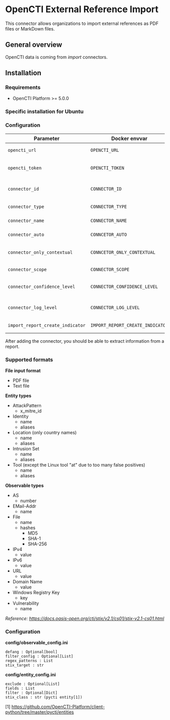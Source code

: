 # OpenCTI External Reference Import

This connector allows organizations to import external references as PDF files or MarkDown files.

## General overview

OpenCTI data is coming from *import* connectors.

## Installation

### Requirements

- OpenCTI Platform >= 5.0.0

### Specific installation for Ubuntu



### Configuration

| Parameter                            | Docker envvar                       | Mandatory    | Description                                                                                                                                                |
| ------------------------------------ | ----------------------------------- | ------------ | ---------------------------------------------------------------------------------------------------------------------------------------------------------- |
| `opencti_url`                        | `OPENCTI_URL`                       | Yes          | The URL of the OpenCTI platform.                                                                                                                           |
| `opencti_token`                      | `OPENCTI_TOKEN`                     | Yes          | The default admin token configured in the OpenCTI platform parameters file.                                                                                |
| `connector_id`                       | `CONNECTOR_ID`                      | Yes          | A valid arbitrary `UUIDv4` that must be unique for this connector.                                                                                         |
| `connector_type`                     | `CONNECTOR_TYPE`                    | Yes          | Must be `INTERNAL_IMPORT_FILE` (this is the connector type).                                                                                               |
| `connector_name`                     | `CONNECTOR_NAME`                    | Yes          | Option `ImportFilePdfObservables`                                                                                                                          |
| `connector_auto`                     | `CONNCETOR_AUTO`                    | Yes          | `false` Enable/disable auto import of report file                                                                                                          |
| `connector_only_contextual`          | `CONNCETOR_ONLY_CONTEXTUAL`         | Yes          | `true` Only extract data related to an entity (a report, a threat actor, etc.)                                                                             |
| `connector_scope`                    | `CONNECTOR_SCOPE`                   | Yes          | Supported file types: `'application/pdf','text/plain'`                                                                                                     |
| `connector_confidence_level`         | `CONNECTOR_CONFIDENCE_LEVEL`        | Yes          | The default confidence level for created sightings (a number between 1 and 4).                                                                             |
| `connector_log_level`                | `CONNECTOR_LOG_LEVEL`               | Yes          | The log level for this connector, could be `debug`, `info`, `warn` or `error` (less verbose).                                                              |
| `import_report_create_indicator`     | `IMPORT_REPORT_CREATE_INDICATOR`    | Yes          | Create an indicator for each extracted observable                                                                                                         |

After adding the connector, you should be able to extract information from a report.

### Supported formats

**File input format**
- PDF file
- Text file

**Entity types**
- AttackPattern
  - x_mitre_id
- Identity
  - name
  - aliases
- Location (only country names)
  - name
  - aliases
- Intrusion Set
  - name
  - aliases
- Tool (except the Linux tool "at" due to too many false positives)
  - name
  - aliases  

**Observable types**

- AS
  - number 
- EMail-Addr
  - name
- File
  - name
  - hashes
    - MD5
    - SHA-1
    - SHA-256
- IPv4
  - value
- IPv6
  - value
- URL
  - value
- Domain Name
  - value
- Windows Registry Key
  - key
- Vulnerability
  - name 

*Reference: https://docs.oasis-open.org/cti/stix/v2.1/cs01/stix-v2.1-cs01.html*

### Configuration

**config/observable_config.ini**

```
defang : Optional[bool]
filter_config : Optional[List]
regex_patterns : List
stix_target : str
```

**config/entity_config.ini**
```
exclude : Optional[List]
fields : List         
filter : Optional[Dict]
stix_class : str (pycti entity[1])
```


[1] https://github.com/OpenCTI-Platform/client-python/tree/master/pycti/entities